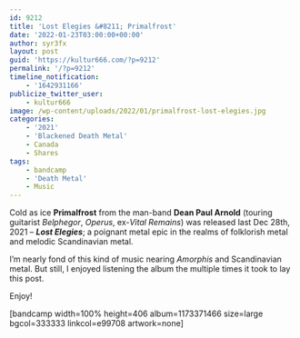 ```yaml
---
id: 9212
title: 'Lost Elegies &#8211; Primalfrost'
date: '2022-01-23T03:00:00+00:00'
author: syr3fx
layout: post
guid: 'https://kultur666.com/?p=9212'
permalink: '/?p=9212'
timeline_notification:
    - '1642931166'
publicize_twitter_user:
    - kultur666
image: /wp-content/uploads/2022/01/primalfrost-lost-elegies.jpg
categories:
    - '2021'
    - 'Blackened Death Metal'
    - Canada
    - Shares
tags:
    - bandcamp
    - 'Death Metal'
    - Music
---
```


Cold as ice **Primalfrost** from the man-band **Dean Paul Arnold** (touring guitarist *Belphegor*, *Operus*, ex-*Vital Remains*) was released last Dec 28th, 2021 – ***Lost Elegies***; a poignant metal epic in the realms of folklorish metal and melodic Scandinavian metal.

I’m nearly fond of this kind of music nearing *Amorphis* and Scandinavian metal. But still, I enjoyed listening the album the multiple times it took to lay this post.

Enjoy!

\[bandcamp width=100% height=406 album=1173371466 size=large bgcol=333333 linkcol=e99708 artwork=none\]